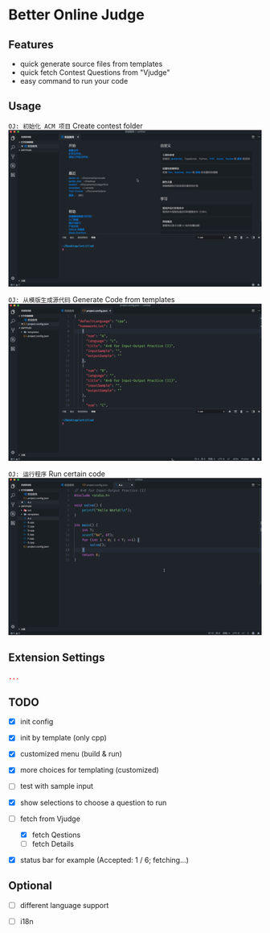 # Better Online Judge

## Features
- quick generate source files from templates
- quick fetch Contest Questions from "Vjudge"
- easy command to run your code

## Usage
`OJ: 初始化 ACM 项目`
Create contest folder
![image](https://github.com/InfiniteXyy/vscode-better-online-judge/blob/master/static/screenshots/from_vj.mov.gif)

`OJ: 从模版生成源代码`
Generate Code from templates
![image](https://github.com/InfiniteXyy/vscode-better-online-judge/blob/master/static/screenshots/create_template.mov.gif)

`OJ: 运行程序`
Run certain code
![image](https://github.com/InfiniteXyy/vscode-better-online-judge/blob/master/static/screenshots/runcode.mov.gif)

## Extension Settings
```json
...
```

## TODO
- [x] init config
- [x] init by template (only cpp)
- [x] customized menu (build & run)
- [x] more choices for templating (customized)
- [ ] test with sample input
- [x] show selections to choose a question to run
- [ ] fetch from Vjudge
  - [x] fetch Qestions
  - [ ] fetch Details
- [x] status bar for example (Accepted: 1 / 6; fetching...)


## Optional
- [ ] different language support
- [ ] i18n

